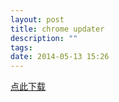 ```yaml
---
layout: post
title: chrome updater
description: ""
tags:
date: 2014-05-13 15:26
---
```


<div markdown="0"><a href="{{ site.url }}/bin/Tools/ChromeUpdater.exe" class="btn btn-success">点此下载</a></div>

